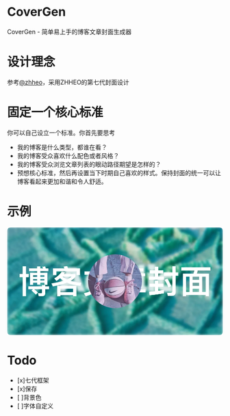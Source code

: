 # CoverGen
CoverGen - 简单易上手的博客文章封面生成器

# 设计理念
参考[@zhheo](https://blog.zhheo.com/p/463d306b.html)，采用ZHHEO的第七代封面设计

# 固定一个核心标准
你可以自己设立一个标准。你首先要思考
- 我的博客是什么类型，都谁在看？
- 我的博客受众喜欢什么配色或者风格？
- 我的博客受众浏览文章列表的眼动路径期望是怎样的？
- 预想核心标准，然后再设置当下时期自己喜欢的样式。保持封面的统一可以让博客看起来更加和谐和令人舒适。

# 示例
![](canvasImage.webp)

# Todo
- [x]七代框架
- [x]保存
- [ ]背景色
- [ ]字体自定义